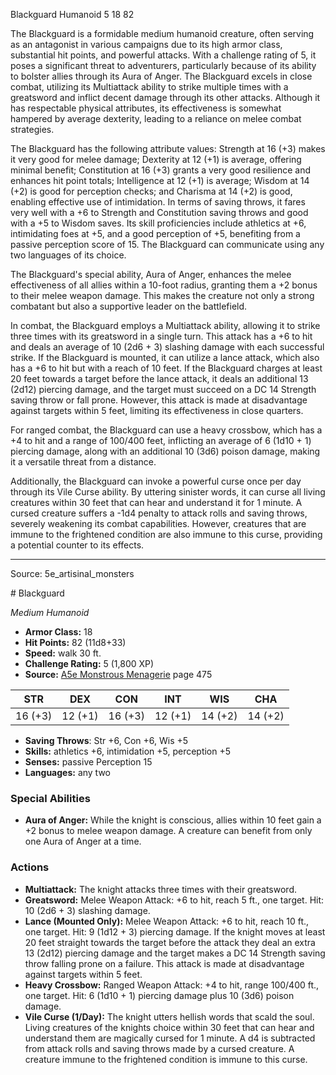 <MonsterName/>Blackguard</MonsterName>
<CreatureType/>Humanoid</CreatureType>
<CR/>5</CR>
<AC/>18</AC>
<HP/>82</HP>
<summary>The Blackguard is a formidable medium humanoid creature, often serving as an antagonist in various campaigns due to its high armor class, substantial hit points, and powerful attacks. With a challenge rating of 5, it poses a significant threat to adventurers, particularly because of its ability to bolster allies through its Aura of Anger. The Blackguard excels in close combat, utilizing its Multiattack ability to strike multiple times with a greatsword and inflict decent damage through its other attacks. Although it has respectable physical attributes, its effectiveness is somewhat hampered by average dexterity, leading to a reliance on melee combat strategies.</summary>

<detail>

The Blackguard has the following attribute values: Strength at 16 (+3) makes it very good for melee damage; Dexterity at 12 (+1) is average, offering minimal benefit; Constitution at 16 (+3) grants a very good resilience and enhances hit point totals; Intelligence at 12 (+1) is average; Wisdom at 14 (+2) is good for perception checks; and Charisma at 14 (+2) is good, enabling effective use of intimidation. In terms of saving throws, it fares very well with a +6 to Strength and Constitution saving throws and good with a +5 to Wisdom saves. Its skill proficiencies include athletics at +6, intimidating foes at +5, and a good perception of +5, benefiting from a passive perception score of 15. The Blackguard can communicate using any two languages of its choice.

The Blackguard's special ability, Aura of Anger, enhances the melee effectiveness of all allies within a 10-foot radius, granting them a +2 bonus to their melee weapon damage. This makes the creature not only a strong combatant but also a supportive leader on the battlefield.

In combat, the Blackguard employs a Multiattack ability, allowing it to strike three times with its greatsword in a single turn. This attack has a +6 to hit and deals an average of 10 (2d6 + 3) slashing damage with each successful strike. If the Blackguard is mounted, it can utilize a lance attack, which also has a +6 to hit but with a reach of 10 feet. If the Blackguard charges at least 20 feet towards a target before the lance attack, it deals an additional 13 (2d12) piercing damage, and the target must succeed on a DC 14 Strength saving throw or fall prone. However, this attack is made at disadvantage against targets within 5 feet, limiting its effectiveness in close quarters.

For ranged combat, the Blackguard can use a heavy crossbow, which has a +4 to hit and a range of 100/400 feet, inflicting an average of 6 (1d10 + 1) piercing damage, along with an additional 10 (3d6) poison damage, making it a versatile threat from a distance.

Additionally, the Blackguard can invoke a powerful curse once per day through its Vile Curse ability. By uttering sinister words, it can curse all living creatures within 30 feet that can hear and understand it for 1 minute. A cursed creature suffers a -1d4 penalty to attack rolls and saving throws, severely weakening its combat capabilities. However, creatures that are immune to the frightened condition are also immune to this curse, providing a potential counter to its effects.</detail>



---

Source: 5e_artisinal_monsters

<statblock>
# Blackguard

*Medium* *Humanoid*

- **Armor Class:** 18
- **Hit Points:** 82 (11d8+33)
- **Speed:** walk 30 ft.
- **Challenge Rating:** 5 (1,800 XP)
- **Source:** [A5e Monstrous Menagerie](https://enpublishingrpg.com/products/level-up-monstrous-menagerie-a5e) page 475

| STR | DEX | CON | INT | WIS | CHA |
| --- | --- | --- | --- | --- | --- |
| 16 (+3) | 12 (+1) | 16 (+3) | 12 (+1) | 14 (+2) | 14 (+2) |

- **Saving Throws**: Str +6, Con +6, Wis +5
- **Skills:** athletics +6, intimidation +5, perception +5
- **Senses:** passive Perception 15
- **Languages:** any two

### Special Abilities

- **Aura of Anger:** While the knight is conscious, allies within 10 feet gain a +2 bonus to melee weapon damage. A creature can benefit from only one Aura of Anger at a time.

### Actions

- **Multiattack:** The knight attacks three times with their greatsword.
- **Greatsword:** Melee Weapon Attack: +6 to hit, reach 5 ft., one target. Hit: 10 (2d6 + 3) slashing damage.
- **Lance (Mounted Only):** Melee Weapon Attack: +6 to hit, reach 10 ft., one target. Hit: 9 (1d12 + 3) piercing damage. If the knight moves at least 20 feet straight towards the target before the attack  they deal an extra 13 (2d12) piercing damage  and the target makes a DC 14 Strength saving throw  falling prone on a failure. This attack is made at disadvantage against targets within 5 feet.
- **Heavy Crossbow:** Ranged Weapon Attack: +4 to hit, range 100/400 ft., one target. Hit: 6 (1d10 + 1) piercing damage plus 10 (3d6) poison damage.
- **Vile Curse (1/Day):** The knight utters hellish words that scald the soul. Living creatures of the knights choice within 30 feet that can hear and understand them are magically cursed for 1 minute. A d4 is subtracted from attack rolls and saving throws made by a cursed creature. A creature immune to the frightened condition is immune to this curse.


</statblock>


